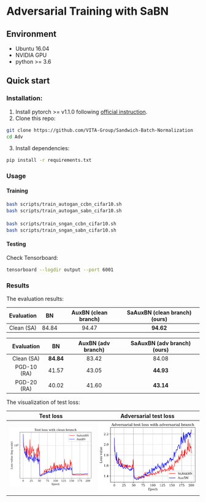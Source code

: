 # Adversarial Training with SaBN

## Environment
* Ubuntu 16.04
* NVIDIA GPU
* python >= 3.6
## Quick start
### Installation:
1. Install pytorch >= v1.1.0 following [official instruction](https://pytorch.org/).
2. Clone this repo:
```bash
git clone https://github.com/VITA-Group/Sandwich-Batch-Normalization
cd Adv
```
3. Install dependencies:
```bash
pip install -r requirements.txt
```

### Usage
#### Training
```bash
bash scripts/train_autogan_ccbn_cifar10.sh
bash scripts/train_autogan_sabn_cifar10.sh

bash scripts/train_sngan_ccbn_cifar10.sh
bash scripts/train_sngan_sabn_cifar10.sh
```

#### Testing
Check Tensorboard:
```bash
tensorboard --logdir output --port 6001
```

### Results
The evaluation results: 

| Evaluation |   BN  | AuxBN (clean branch) | SaAuxBN (clean branch) (ours) |
|:----------:|:-----:|:--------------------:|:----------------------:|
| Clean (SA) | 84.84 |         94.47        |          **94.62**         |

|  Evaluation |   BN  | AuxBN (adv branch) | SaAuxBN (adv branch) (ours) |
|:-----------:|:-----:|:------------------:|:--------------------:|
|  Clean (SA) | **84.84** |        83.42       |         84.08        |
| PGD-10 (RA) | 41.57 |        43.05       |         **44.93**        |
| PGD-20 (RA) | 40.02 |        41.60       |         **43.14**        |

The visualization of test loss:

Test loss          |  Adversarial test loss
:-------------------------:|:-------------------------:
![CIFAR100](../imgs/clean_tloss.png)  |  ![ImageNet](../imgs/adv_atloss.png)